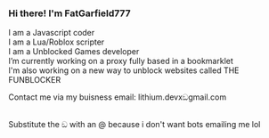 ### Hi there! I'm FatGarfield777
I am a Javascript coder <br>
I am a Lua/Roblox scripter <br>
I am a Unblocked Games developer <br>
I’m currently working on a proxy fully based in a bookmarklet <br>
I'm also working on a new way to unblock websites called THE FUNBLOCKER <br>

Contact me via my buisness email: lithium.devxඞgmail.com <br><br>

Substitute the ඞ with an @ because i don't want bots emailing me lol
